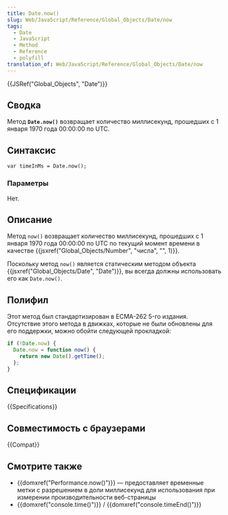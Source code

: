 ```yaml
---
title: Date.now()
slug: Web/JavaScript/Reference/Global_Objects/Date/now
tags:
  - Date
  - JavaScript
  - Method
  - Reference
  - polyfill
translation_of: Web/JavaScript/Reference/Global_Objects/Date/now
---
```


{{JSRef("Global_Objects", "Date")}}

## Сводка

Метод **`Date.now()`** возвращает количество миллисекунд, прошедших с 1 января 1970 года 00:00:00 по UTC.

## Синтаксис

```
var timeInMs = Date.now();
```

### Параметры

Нет.

## Описание

Метод `now()` возвращает количество миллисекунд, прошедших с 1 января 1970 года 00:00:00 по UTC по текущий момент времени в качестве {{jsxref("Global_Objects/Number", "числа", "", 1)}}.

Поскольку метод `now()` является статическим методом объекта {{jsxref("Global_Objects/Date", "Date")}}, вы всегда должны использовать его как `Date.now()`.

## Полифил

Этот метод был стандартизирован в ECMA-262 5-го издания. Отсутствие этого метода в движках, которые не были обновлены для его поддержки, можно обойти следующей прокладкой:

```js
if (!Date.now) {
  Date.now = function now() {
    return new Date().getTime();
  };
}
```

## Спецификации

{{Specifications}}

## Совместимость с браузерами

{{Compat}}

## Смотрите также

- {{domxref("Performance.now()")}} — предоставляет временные метки с разрешением в доли миллисекунд для использования при измерении производительности веб-страницы
- {{domxref("console.time()")}} / {{domxref("console.timeEnd()")}}
